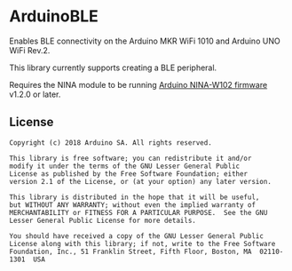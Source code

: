 # ArduinoBLE

Enables BLE connectivity on the Arduino MKR WiFi 1010 and Arduino UNO WiFi Rev.2.

This library currently supports creating a BLE peripheral.

Requires the NINA module to be running [Arduino NINA-W102 firmware](https://github.com/arduino/nina-fw) v1.2.0 or later.

## License

```
Copyright (c) 2018 Arduino SA. All rights reserved.

This library is free software; you can redistribute it and/or
modify it under the terms of the GNU Lesser General Public
License as published by the Free Software Foundation; either
version 2.1 of the License, or (at your option) any later version.

This library is distributed in the hope that it will be useful,
but WITHOUT ANY WARRANTY; without even the implied warranty of
MERCHANTABILITY or FITNESS FOR A PARTICULAR PURPOSE.  See the GNU
Lesser General Public License for more details.

You should have received a copy of the GNU Lesser General Public
License along with this library; if not, write to the Free Software
Foundation, Inc., 51 Franklin Street, Fifth Floor, Boston, MA  02110-1301  USA
```
